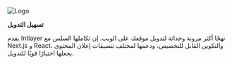 ![Logo](https://github.com/aymericzip/intlayer/blob/main/docs/ar/packages/@intlayer/design-system/src/components/Logo/logo_with_text_no_frame.svg)

**تسهيل التدويل**

يقدم Intlayer نهجًا أكثر مرونة وحداثة لتدويل موقعك على الويب. إن تكاملها السلس مع Next.js و React، والتكوين القابل للتخصيص، ودعمها لمختلف تنسيقات إعلان المحتوى يجعلها اختيارًا قويًا للتدويل.
